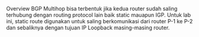 Overview
BGP Multihop bisa terbentuk jika kedua router sudah saling terhubung dengan routing protocol lain baik static mauapun IGP. Untuk lab ini, static route digunakan untuk saling berkomunikasi dari router P-1 ke P-2 dan sebaliknya dengan tujuan IP Loopback masing-masing router.
